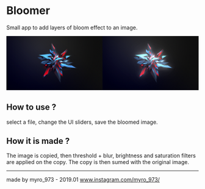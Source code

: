 # Bloomer

Small app to add layers of bloom effect to an image.

<img src="initial.png" width="50%"><img src="result.png" width="50%">


## How to use ?

select a file, change the UI sliders, save the bloomed image.

## How it is made ?

The image is copied, then threshold + blur, brightness and saturation filters are applied on the copy.
The copy is then sumed with the original image.

----------------

made by myro_973 - 2019.01
www.instagram.com/myro_973/